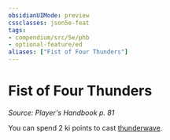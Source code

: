 ```yaml
---
obsidianUIMode: preview
cssclasses: json5e-feat
tags:
- compendium/src/5e/phb
- optional-feature/ed
aliases: ["Fist of Four Thunders"]
---
```

# Fist of Four Thunders
*Source: Player's Handbook p. 81*  

You can spend 2 ki points to cast [thunderwave](/2-Mechanics/CLI/spells/thunderwave.md).